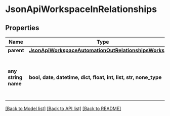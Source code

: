 # JsonApiWorkspaceInRelationships


## Properties
Name | Type | Description | Notes
------------ | ------------- | ------------- | -------------
**parent** | [**JsonApiWorkspaceAutomationOutRelationshipsWorkspace**](JsonApiWorkspaceAutomationOutRelationshipsWorkspace.md) |  | [optional] 
**any string name** | **bool, date, datetime, dict, float, int, list, str, none_type** | any string name can be used but the value must be the correct type | [optional]

[[Back to Model list]](../README.md#documentation-for-models) [[Back to API list]](../README.md#documentation-for-api-endpoints) [[Back to README]](../README.md)


